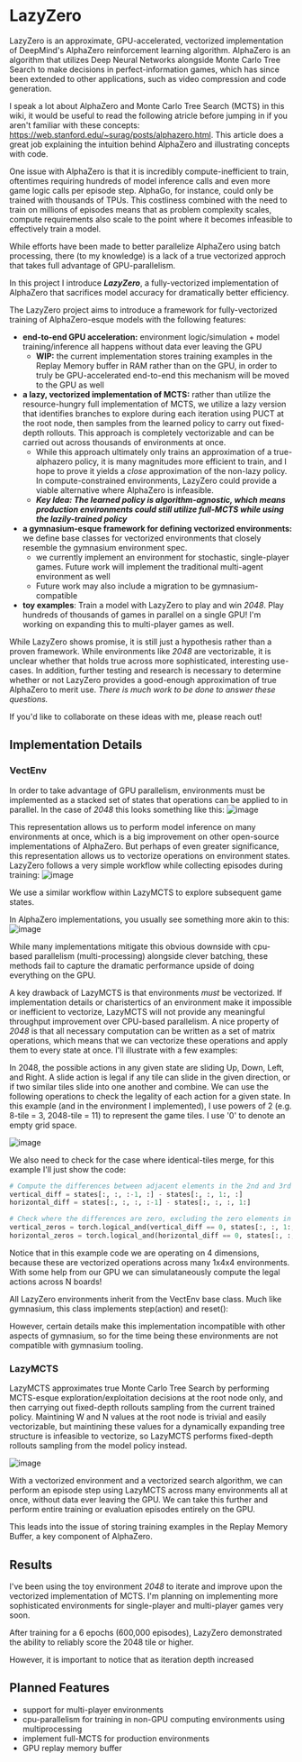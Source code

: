 # LazyZero

LazyZero is an approximate, GPU-accelerated, vectorized implementation of DeepMind's AlphaZero reinforcement learning algorithm. AlphaZero is an algorithm that utilizes Deep Neural Networks alongside Monte Carlo Tree Search to make decisions in perfect-information games, which has since been extended to other applications, such as video compression and code generation. 

I speak a lot about AlphaZero and Monte Carlo Tree Search (MCTS) in this wiki, it would be useful to read the following atricle before jumping in if you aren't familiar with these concepts: https://web.stanford.edu/~surag/posts/alphazero.html. This article does a great job explaining the intuition behind AlphaZero and illustrating concepts with code.

One issue with AlphaZero is that it is incredibly compute-inefficient to train, oftentimes requiring hundreds of model inference calls and even more game logic calls per episode step. AlphaGo, for instance, could only be trained with thousands of TPUs. This costliness combined with the need to train on millions of episodes means that as problem complexity scales, compute requirements also scale to the point where it becomes infeasible to effectively train a model.

While efforts have been made to better parallelize AlphaZero using batch processing, there (to my knowledge) is a lack of a true vectorized approch that takes full advantage of GPU-parallelism. 

In this project I introduce __*LazyZero*__, a fully-vectorized implementation of AlphaZero that sacrifices model accuracy for dramatically better efficiency.

The LazyZero project aims to introduce a framework for fully-vectorized training of AlphaZero-esque models with the following features:
* __end-to-end GPU acceleration:__ environment logic/simulation + model training/inference all happens without data ever leaving the GPU
    * __WIP:__ the current implementation stores training examples in the Replay Memory buffer in RAM rather than on the GPU, in order to truly be GPU-accelerated end-to-end this mechanism will be moved to the GPU as well
* __a lazy, vectorized implementation of MCTS:__ rather than utilize the resource-hungry full implementation of MCTS, we utilize a lazy version that identifies branches to explore during each iteration using PUCT at the root node, then samples from the learned policy to carry out fixed-depth rollouts. This approach is completely vectorizable and can be carried out across thousands of environments at once. 
    * While this approach ultimately only trains an approximation of a true-alphazero policy, it is many magnitudes more efficient to train, and I hope to prove it yields a *close* approximation of the non-lazy policy. In compute-constrained environments, LazyZero could provide a viable alternative where AlphaZero is infeasible.
    * *__Key Idea: The learned policy is algorithm-agnostic, which means production environments could still utilize full-MCTS while using the lazily-trained policy__*
* __a gymnasium-esque framework for defining vectorized environments:__ we define base classes for vectorized environments that closely resemble the gymnasium environment spec. 
    * we currently implement an environment for stochastic, single-player games. Future work will implement the traditional multi-agent environment as well
    * Future work may also include a migration to be gymnasium-compatible
* __toy examples__: Train a model with LazyZero to play and win *2048*. Play hundreds of thousands of games in parallel on a single GPU! I'm working on expanding this to multi-player games as well.

While LazyZero shows promise, it is still just a hypothesis rather than a proven framework. While environments like *2048* are vectorizable, it is unclear whether that holds true across more sophisticated, interesting use-cases. In addition, further testing and research is necessary to determine whether or not LazyZero provides a good-enough approximation of true AlphaZero to merit use. *There is much work to be done to answer these questions.*

If you'd like to collaborate on these ideas with me, please reach out! 

## Implementation Details
### VectEnv
In order to take advantage of GPU parallelism, environments must be implemented as a stacked set of states that operations can be applied to in parallel. In the case of *2048* this looks something like this:
![image](./misc/2048env.png)

This representation allows us to perform model inference on many environments at once, which is a big improvement on other open-source implementations of AlphaZero. But perhaps of even greater significance, this representation allows us to vectorize operations on environment states. LazyZero follows a very simple workflow while collecting episodes during training:
![image](./misc/workflow.png)

We use a similar workflow within LazyMCTS to explore subsequent game states.

In AlphaZero implementations, you usually see something more akin to this:
![image](./misc/cpu_bad.png)

While many implementations mitigate this obvious downside with cpu-based parallelism (multi-processing) alongside clever batching, these methods fail to capture the dramatic performance upside of doing everything on the GPU.

A key drawback of LazyMCTS is that environments *must* be vectorized. If implementation details or charistertics of an environment make it impossible or inefficient to vectorize, LazyMCTS will not provide any meaningful throughput improvement over CPU-based parallelism. A nice property of *2048* is that all necessary computation can be written as a set of matrix operations, which means that we can vectorize these operations and apply them to every state at once. I'll illustrate with a few examples:

In 2048, the possible actions in any given state are sliding Up, Down, Left, and Right. A slide action is legal if any tile can slide in the given direction, or if two similar tiles slide into one another and combine. We can use the following operations to check the legality of each action for a given state. In this example (and in the environment I implemented), I use powers of 2 (e.g. 8-tile = 3, 2048-tile = 11) to represent the game tiles. I use '0' to denote an empty grid space.

![image](./misc/slide_conv.png)

We also need to check for the case where identical-tiles merge, for this example I'll just show the code:

```python
# Compute the differences between adjacent elements in the 2nd and 3rd dimensions
vertical_diff = states[:, :, :-1, :] - states[:, :, 1:, :]
horizontal_diff = states[:, :, :, :-1] - states[:, :, :, 1:]

# Check where the differences are zero, excluding the zero elements in the original matrix
vertical_zeros = torch.logical_and(vertical_diff == 0, states[:, :, 1:, :] != 0)
horizontal_zeros = torch.logical_and(horizontal_diff == 0, states[:, :, :, 1:] != 0)
```

Notice that in this example code we are operating on 4 dimensions, because these are vectorized operations across many 1x4x4 environments. With some help from our GPU we can simulataneously compute the legal actions across N boards!

All LazyZero environments inherit from the VectEnv base class. Much like gymnasium, this class implements step(action) and reset():

However, certain details make this implementation incompatible with other aspects of gymnasium, so for the time being these environments are not compatible with gymnasium tooling.

### LazyMCTS
LazyMCTS approximates true Monte Carlo Tree Search by performing MCTS-esque exploration/exploitation decisions at the root node only, and then carrying out fixed-depth rollouts sampling from the current trained policy. Maintining W and N values at the root node is trivial and easily vectorizable, but maintining these values for a dynamically expanding tree structure is infeasible to vectorize, so LazyMCTS performs fixed-depth rollouts sampling from the model policy instead.

![image](./misc/one_lazyzero_iteration.png)

With a vectorized environment and a vectorized search algorithm, we can perform an episode step using LazyMCTS across many environments all at once, without data ever leaving the GPU. We can take this further and perform entire training or evaluation episodes entirely on the GPU. 

This leads into the issue of storing training examples in the Replay Memory Buffer, a key component of AlphaZero.


## Results
I've been using the toy environment *2048* to iterate and improve upon the vectorized implementation of MCTS. I'm planning on implementing more sophisticated environments for single-player and multi-player games very soon.

After training for a 6 epochs (600,000 episodes), LazyZero demonstrated the ability to reliably score the 2048 tile or higher.


However, it is important to notice that as iteration depth increased 




## Planned Features
* support for multi-player environments
* cpu-parallelism for training in non-GPU computing environments using multiprocessing
* implement full-MCTS for production environments
* GPU replay memory buffer